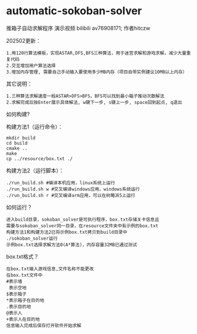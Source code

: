 # automatic-sokoban-solver

推箱子自动求解程序
演示视频 bilibili av76908171;
作者hitczw

202502更新：

    1.用120行算法模板，实现ASTAR,DFS,BFS三种算法，用于迷宫求解和游戏求解，减少大量重复代码
    2.交互增加用户算法选择
    3.增加内存管理, 需要自己手动输入要使用多少MB内存（项目自带实例建议10MB以上内存）

其它说明：

    1.三种算法求解速度一般ASTAR>DFS>BFS，BFS可以找到最小箱子推动次数解法
    2.求解完成后按Enter展示具体解法, w键下一步, s键上一步, space回到起点, q退出


如何构建?

构建方法1（运行命令）：

    mkdir build
    cd build
    cmake ..
    make
    cp ../resource/box.txt ./

构建方法2（运行脚本）：

    ./run_build.sh #编译本机应用，linux系统上运行
    ./run_build.sh w #交叉编译windows应用，windows系统运行
    ./run_build.sh r #交叉编译arm应用，可以在树莓派5上运行

如何运行？

    进入build目录，sokoban_solver是可执行程序，box.txt存储关卡信息且
    需要与sokoban_solver同一目录，在resource文件夹中有示例的box.txt
    构建方法1和构建方法2已将示例box.txt拷贝到build目录中
    ./sokoban_solver运行
    示例box.txt选择求解方法0(A*算法)，内存容量32MB已通过测试

box.txt格式？
    
    在box.txt输入游戏信息,文件名称不能更改
    在box.txt文件中
    #表示墙
     表示空地
    $表示箱子
    *表示箱子在目的地
    .表示目的地
    @表示人
    +表示人在目的地
    信息输入完成后保存打开软件开始求解

